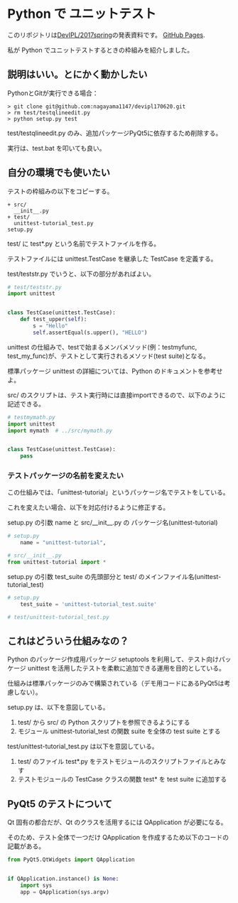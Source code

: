 # Python で ユニットテスト

このリポジトリは[DevIPL/2017spring](https://github.com/DevIPL/2017spring)の発表資料です。 [GitHub Pages](https://nagayama1147.github.io/devipl170620/).

私が Python でユニットテストするときの枠組みを紹介しました。

## 説明はいい。とにかく動かしたい

PythonとGitが実行できる場合：

```console
> git clone git@github.com:nagayama1147/devipl170620.git
> rm test/testqlineedit.py
> python setup.py test
```

test/testqlineedit.py のみ、追加パッケージPyQt5に依存するため削除する。

実行は、test.bat を叩いても良い。


## 自分の環境でも使いたい

テストの枠組みの以下をコピーする。

```
+ src/                                   
  __init__.py                            
+ test/                                  
  unittest-tutorial_test.py              
setup.py                               
```

test/ に test\*.py という名前でテストファイルを作る。

テストファイルには unittest.TestCase を継承した TestCase を定義する。

test/teststr.py でいうと、以下の部分があればよい。

```python
# test/teststr.py
import unittest


class TestCase(unittest.TestCase):
    def test_upper(self):
        s = "Hello"
        self.assertEqual(s.upper(), "HELLO")
```

unittest の仕組みで、testで始まるメンバメソッド(例：testmyfunc, test\_my\_func)が、テストとして実行されるメソッド(test suite)となる。

標準パッケージ unittest の詳細については、Python のドキュメントを参考せよ。

src/ のスクリプトは、テスト実行時には直接importできるので、以下のように記述できる。

```python
# testmymath.py
import unittest
import mymath  # ../src/mymath.py


class TestCase(unittest.TestCase):
    pass
```


### テストパッケージの名前を変えたい

この仕組みでは、「unittest-tutorial」というパッケージ名でテストをしている。

これを変えたい場合、以下を対応付けるように修正する。


setup.py の引数 name と src/\_\_init\_\_.py の パッケージ名(unittest-tutorial)

```python
# setup.py
    name = "unittest-tutorial",
```

```python
# src/__init__.py
from unittest-tutorial import *
```

setup.py の引数 test\_suite の先頭部分と test/ のメインファイル名(unittest-tutorial\_test)


```python
# setup.py
    test_suite = 'unittest-tutorial_test.suite'
```

```python
# test/unittest-tutorial_test.py
```


## これはどういう仕組みなの？

Python のパッケージ作成用パッケージ setuptools を利用して、テスト向けパッケージ unittest を活用したテストを柔軟に追加できる運用を目的としている。

仕組みは標準パッケージのみで構築されている（デモ用コードにあるPyQt5は考慮しない）。

setup.py は、以下を意図している。

1. test/ から src/ の Python スクリプトを参照できるようにする
1. モジュール unittest-tutorial\_test の関数 suite を全体の test suite とする

test/unittest-tutorial\_test.py は以下を意図している。

1. test/ のファイル test\*.py をテストモジュールのスクリプトファイルとみなす
1. テストモジュールの TestCase クラスの関数 test\* を test suite に追加する

## PyQt5 のテストについて

Qt 固有の都合だが、Qt のクラスを活用するには QApplication が必要になる。

そのため、テスト全体で一つだけ QApplication を作成するため以下のコードの記載がある。


```python
from PyQt5.QtWidgets import QApplication


if QApplication.instance() is None:
    import sys
    app = QApplication(sys.argv)
```
